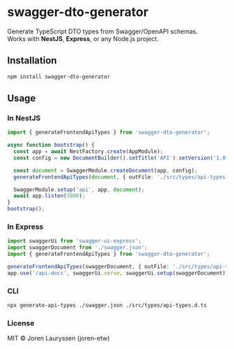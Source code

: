 # swagger-dto-generator

Generate TypeScript DTO types from Swagger/OpenAPI schemas.  
Works with **NestJS**, **Express**, or any Node.js project.

## Installation

```bash
npm install swagger-dto-generator
```

## Usage

### In NestJS

```typescript
import { generateFrontendApiTypes } from 'swagger-dto-generator';

async function bootstrap() {
  const app = await NestFactory.create(AppModule);
  const config = new DocumentBuilder().setTitle('API').setVersion('1.0').build();

  const document = SwaggerModule.createDocument(app, config);
  generateFrontendApiTypes(document, { outFile: './src/types/api-types.d.ts' });

  SwaggerModule.setup('api', app, document);
  await app.listen(3000);
}
bootstrap();
```

### In Express
```typescript
import swaggerUi from 'swagger-ui-express';
import swaggerDocument from './swagger.json';
import { generateFrontendApiTypes } from 'swagger-dto-generator';

generateFrontendApiTypes(swaggerDocument, { outFile: './src/types/api-types.d.ts' });
app.use('/api-docs', swaggerUi.serve, swaggerUi.setup(swaggerDocument));
```

### CLI
```Bash
npx generate-api-types ./swagger.json ./src/types/api-types.d.ts
```

### License
MIT © Joren Lauryssen (joren-etw)
